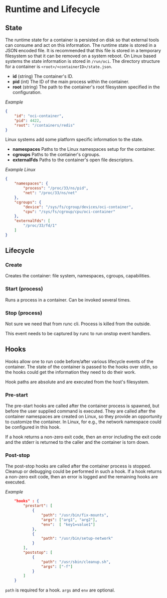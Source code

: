 # Runtime and Lifecycle

## State

The runtime state for a container is persisted on disk so that external tools can consume and act on this information.
The runtime state is stored in a JSON encoded file.
It is recommended that this file is stored in a temporary filesystem so that it can be removed on a system reboot.
On Linux based systems the state information is stored in `/run/oci`.
The directory structure for a container is `<root>/<containerID>/state.json`.

* **id** (string) The container's ID.
* **pid** (int) The ID of the main process within the container.
* **root** (string) The path to the container's root filesystem specified in the configuration.

*Example*

```json
{
    "id": "oci-container",
    "pid": 4422,
    "root": "/containers/redis"
}
```

Linux systems add some platform specific information to the state.

* **namespaces** Paths to the Linux namespaces setup for the container.
* **cgroups** Paths to the container's cgroups.
* **externalFds** Paths to the container's open file descriptors.

*Example Linux*

```json
{
    "namespaces": {
        "process": "/proc/33/ns/pid",
        "net": "/proc/33/ns/net"
    },
    "cgroups": {
        "device": "/sys/fs/cgroup/devices/oci-container",
        "cpu": "/sys/fs/cgroup/cpu/oci-container"
    },
    "externalFds": [
        "/proc/33/fd/1"
    ]
}
```

## Lifecycle

### Create

Creates the container: file system, namespaces, cgroups, capabilities.

### Start (process)

Runs a process in a container. Can be invoked several times.

### Stop (process)

Not sure we need that from runc cli. Process is killed from the outside.

This event needs to be captured by runc to run onstop event handlers.

## Hooks
Hooks allow one to run code before/after various lifecycle events of the container.
The state of the container is passed to the hooks over stdin, so the hooks could get the information they need to do their work.

Hook paths are absolute and are executed from the host's filesystem.

### Pre-start
The pre-start hooks are called after the container process is spawned, but before the user supplied command is executed.
They are called after the container namespaces are created on Linux, so they provide an opportunity to customize the container.
In Linux, for e.g., the network namespace could be configured in this hook.

If a hook returns a non-zero exit code, then an error including the exit code and the stderr is returned to the caller and the container is torn down.

### Post-stop
The post-stop hooks are called after the container process is stopped. Cleanup or debugging could be performed in such a hook.
If a hook returns a non-zero exit code, then an error is logged and the remaining hooks are executed.

*Example*

```json
    "hooks" : {
        "prestart": [
            {
                "path": "/usr/bin/fix-mounts",
                "args": ["arg1", "arg2"],
                "env":  [ "key1=value1"]
            },
            {
                "path": "/usr/bin/setup-network"
            }
        ],
        "poststop": [
            {
                "path": "/usr/sbin/cleanup.sh",
                "args": ["-f"]
            }
        ]
    }
```

`path` is required for a hook. `args` and `env` are optional.
